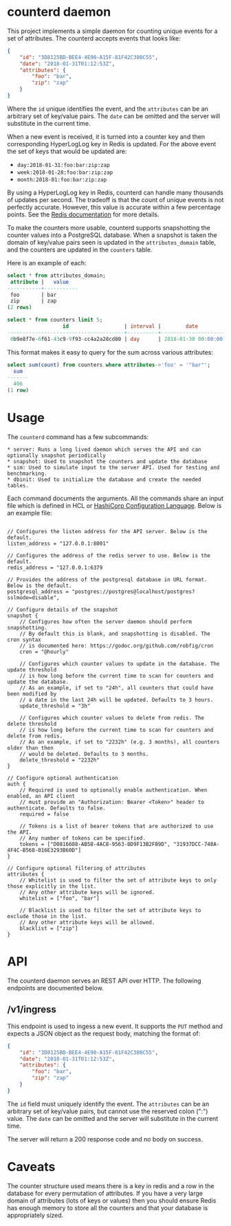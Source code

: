 # counterd daemon

This project implements a simple daemon for counting unique events for a set of attributes. The counterd accepts events that looks like:

```json
{
    "id": "3D8125BD-BEE4-4E90-A15F-81F42C380C55",
    "date": "2018-01-31T01:12:53Z",
    "attributes": {
        "foo": "bar",
        "zip": "zap"
    }
}
```

Where the `id` unique identifies the event, and the `attributes` can be an arbitrary set of key/value pairs.  The `date` can be omitted and the server will substitute in the current time.

When a new event is received, it is turned into a counter key and then corresponding HyperLogLog key in Redis is updated.  For the above event the set of keys that would be updated are:

* `day:2018-01-31:foo:bar:zip:zap`
* `week:2018-01-28:foo:bar:zip:zap`
* `month:2018-01:foo:bar:zip:zap`

By using a HyperLogLog key in Redis, counterd can handle many thousands of updates per second. The tradeoff is that the count of unique events is not perfectly accurate. However, this value is accurate within a few percentage points. See the [Redis documentation](https://redis.io/commands/pfcount) for more details.

To make the counters more usable, counterd supports snapshotting the counter values into a PostgreSQL database. When a snapshot is taken the domain of key/value pairs seen is updated in the `attributes_domain` table, and the counters are updated in the `counters` table.

Here is an example of each:

```sql
select * from attributes_domain;
 attribute |   value
-----------+-----------
 foo       | bar
 zip       | zap
(2 rows)

select * from counters limit 5;
                  id                  | interval |        date         |           attributes            | count
--------------------------------------+----------+---------------------+---------------------------------+-------
 0b9e8f7e-6f61-43c9-9f93-cc4a2a28cd80 | day      | 2018-01-30 00:00:00 | {"foo": "bar", "zip": "zap"}    |   406
```

This format makes it easy to query for the sum across various attributes:

```sql
select sum(count) from counters where attributes->'foo' = '"bar"';
  sum
-------
  406
(1 row)
```

# Usage

The `counterd` command has a few subcommands:

    * server: Runs a long lived daemon which serves the API and can optionally snapshot periodically
    * snapshot: Used to snapshot the counters and update the database
    * sim: Used to simulate input to the server API. Used for testing and benchmarking.
    * dbinit: Used to initialize the database and create the needed tables.

Each command documents the arguments. All the commands share an input file which is defined in
HCL or [HashiCorp Configuration Language](https://github.com/hashicorp/hcl). Below is an example file:

```hcl

// Configures the listen address for the API server. Below is the default.
listen_address = "127.0.0.1:8001"

// Configures the address of the redis server to use. Below is the default.
redis_address = "127.0.0.1:6379

// Provides the address of the postgresql database in URL format. Below is the default.
postgresql_address = "postgres://postgres@localhost/postgres?sslmode=disable",

// Configure details of the snapshot
snapshot {
    // Configures how often the server daemon should perform snapshotting.
    // By default this is blank, and snapshotting is disabled. The cron syntax
    // is documented here: https://godoc.org/github.com/robfig/cron
    cron = "@hourly"

    // Configures which counter values to update in the database. The update threshold
    // is how long before the current time to scan for counters and update the database.
    // As an example, if set to "24h", all counters that could have been modified by
    // a date in the last 24h will be updated. Defaults to 3 hours.
    update_threshold = "3h"

    // Configures which counter values to delete from redis. The delete threshold
    // is how long before the current time to scan for counters and delete from redis.
    // As an example, if set to "2232h" (e.g. 3 months), all counters older than then
    // would be deleted. Defaults to 3 months.
    delete_threshold = "2232h"
}

// Configure optional authentication
auth {
    // Required is used to optionally enable authentication. When enabled, an API client
    // must provide an "Authorization: Bearer <Token>" header to authenticate. Defaults to false.
    required = false

    // Tokens is a list of bearer tokens that are authorized to use the API.
    // Any number of tokens can be specified.
    tokens = ["D0816608-AB58-4AC8-9563-8D9F13B2F89D", "31937DCC-748A-4F4C-B568-016E3293B60D"]
}

// Configure optional filtering of attributes
attributes {
    // Whitelist is used to filter the set of attribute keys to only those explicitly in the list.
    // Any other attribute keys will be ignored.
    whitelist = ["foo", "bar"]

    // Blacklist is used to filter the set of attribute keys to exclude those in the list.
    // Any other attribute keys will be allowed.
    blacklist = ["zip"]
}
```

# API

The counterd daemon serves an REST API over HTTP. The following endpoints are documented below.

## /v1/ingress

This endpoint is used to ingess a new event. It supports the `PUT` method and expects a JSON object as the request body, matching the format of:

```json
{
    "id": "3D8125BD-BEE4-4E90-A15F-81F42C380C55",
    "date": "2018-01-31T01:12:53Z",
    "attributes": {
        "foo": "bar",
        "zip": "zap"
    }
}
```

The `id` field must uniquely identify the event. The `attributes` can be an arbitrary set of key/value pairs, but cannot use the reserved colon (":") value. The `date` can be omitted and the server will substitute in the current time.

The server will return a 200 response code and no body on success.

# Caveats

The counter structure used means there is a key in redis and a row in the database for every permutation of attributes. If you have a very large domain of attributes (lots of keys or values) then you should ensure Redis has enough memory to store all the counters and that your database is appropriately sized.

